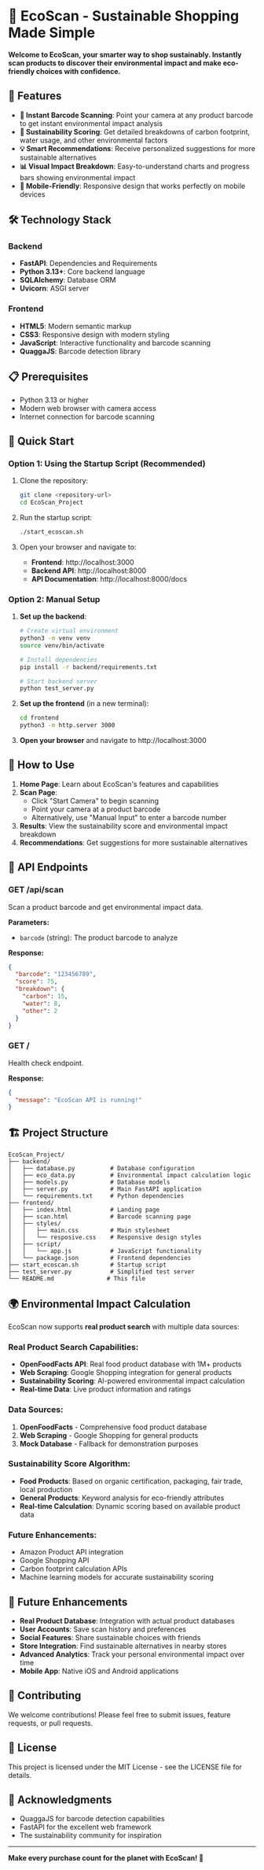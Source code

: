 # 🌳 EcoScan - Sustainable Shopping Made Simple

**Welcome to EcoScan, your smarter way to shop sustainably. Instantly scan products to discover their environmental impact and make eco-friendly choices with confidence.**

## 🚀 Features

- **📱 Instant Barcode Scanning**: Point your camera at any product barcode to get instant environmental impact analysis
- **🌱 Sustainability Scoring**: Get detailed breakdowns of carbon footprint, water usage, and other environmental factors
- **💡 Smart Recommendations**: Receive personalized suggestions for more sustainable alternatives
- **📊 Visual Impact Breakdown**: Easy-to-understand charts and progress bars showing environmental impact
- **📱 Mobile-Friendly**: Responsive design that works perfectly on mobile devices

## 🛠️ Technology Stack

### Backend
- **FastAPI**: Dependencies and Requirements
- **Python 3.13+**: Core backend language
- **SQLAlchemy**: Database ORM
- **Uvicorn**: ASGI server

### Frontend
- **HTML5**: Modern semantic markup
- **CSS3**: Responsive design with modern styling
- **JavaScript**: Interactive functionality and barcode scanning
- **QuaggaJS**: Barcode detection library

## 📋 Prerequisites

- Python 3.13 or higher
- Modern web browser with camera access
- Internet connection for barcode scanning

## 🚀 Quick Start

### Option 1: Using the Startup Script (Recommended)

1. Clone the repository:
   ```bash
   git clone <repository-url>
   cd EcoScan_Project
   ```

2. Run the startup script:
   ```bash
   ./start_ecoscan.sh
   ```

3. Open your browser and navigate to:
   - **Frontend**: http://localhost:3000
   - **Backend API**: http://localhost:8000
   - **API Documentation**: http://localhost:8000/docs

### Option 2: Manual Setup

1. **Set up the backend**:
   ```bash
   # Create virtual environment
   python3 -m venv venv
   source venv/bin/activate
   
   # Install dependencies
   pip install -r backend/requirements.txt
   
   # Start backend server
   python test_server.py
   ```

2. **Set up the frontend** (in a new terminal):
   ```bash
   cd frontend
   python3 -m http.server 3000
   ```

3. **Open your browser** and navigate to http://localhost:3000

## 📱 How to Use

1. **Home Page**: Learn about EcoScan's features and capabilities
2. **Scan Page**: 
   - Click "Start Camera" to begin scanning
   - Point your camera at a product barcode
   - Alternatively, use "Manual Input" to enter a barcode number
3. **Results**: View the sustainability score and environmental impact breakdown
4. **Recommendations**: Get suggestions for more sustainable alternatives

## 🔧 API Endpoints

### GET /api/scan
Scan a product barcode and get environmental impact data.

**Parameters:**
- `barcode` (string): The product barcode to analyze

**Response:**
```json
{
  "barcode": "123456789",
  "score": 75,
  "breakdown": {
    "carbon": 15,
    "water": 8,
    "other": 2
  }
}
```

### GET /
Health check endpoint.

**Response:**
```json
{
  "message": "EcoScan API is running!"
}
```

## 🏗️ Project Structure

```
EcoScan_Project/
├── backend/
│   ├── database.py          # Database configuration
│   ├── eco_data.py          # Environmental impact calculation logic
│   ├── models.py            # Database models
│   ├── server.py            # Main FastAPI application
│   └── requirements.txt     # Python dependencies
├── frontend/
│   ├── index.html           # Landing page
│   ├── scan.html            # Barcode scanning page
│   ├── styles/
│   │   ├── main.css         # Main stylesheet
│   │   └── resposive.css    # Responsive design styles
│   ├── script/
│   │   └── app.js           # JavaScript functionality
│   └── package.json         # Frontend dependencies
├── start_ecoscan.sh         # Startup script
├── test_server.py           # Simplified test server
└── README.md               # This file
```

## 🌍 Environmental Impact Calculation

EcoScan now supports **real product search** with multiple data sources:

### Real Product Search Capabilities:
- **OpenFoodFacts API**: Real food product database with 1M+ products
- **Web Scraping**: Google Shopping integration for general products
- **Sustainability Scoring**: AI-powered environmental impact calculation
- **Real-time Data**: Live product information and ratings

### Data Sources:
1. **OpenFoodFacts** - Comprehensive food product database
2. **Web Scraping** - Google Shopping for general products
3. **Mock Database** - Fallback for demonstration purposes

### Sustainability Score Algorithm:
- **Food Products**: Based on organic certification, packaging, fair trade, local production
- **General Products**: Keyword analysis for eco-friendly attributes
- **Real-time Calculation**: Dynamic scoring based on available product data

### Future Enhancements:
- Amazon Product API integration
- Google Shopping API
- Carbon footprint calculation APIs
- Machine learning models for accurate sustainability scoring

## 🔮 Future Enhancements

- **Real Product Database**: Integration with actual product databases
- **User Accounts**: Save scan history and preferences
- **Social Features**: Share sustainable choices with friends
- **Store Integration**: Find sustainable alternatives in nearby stores
- **Advanced Analytics**: Track your personal environmental impact over time
- **Mobile App**: Native iOS and Android applications

## 🤝 Contributing

We welcome contributions! Please feel free to submit issues, feature requests, or pull requests.

## 📄 License

This project is licensed under the MIT License - see the LICENSE file for details.

## 🙏 Acknowledgments

- QuaggaJS for barcode detection capabilities
- FastAPI for the excellent web framework
- The sustainability community for inspiration

---

**Make every purchase count for the planet with EcoScan! 🌱**
